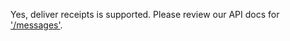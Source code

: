 Yes, deliver receipts is supported. Please review our API docs for ['/messages'](http://dev.bandwidth.com/ap-docs/methods/messages/messages.html).
